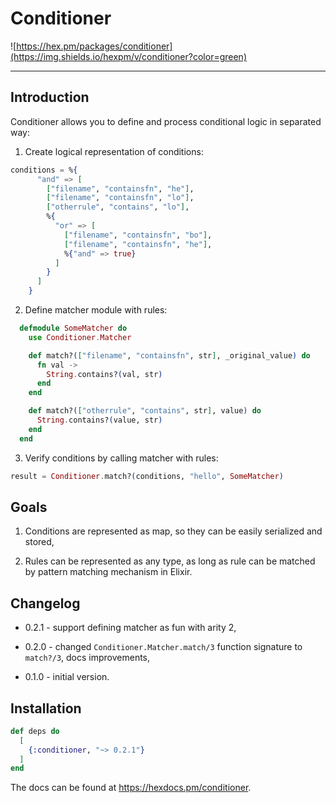 # Conditioner

![https://hex.pm/packages/conditioner](https://img.shields.io/hexpm/v/conditioner?color=green)

---

## Introduction

Conditioner allows you to define and process conditional logic in separated way:

1. Create logical representation of conditions:

```elixir
conditions = %{
      "and" => [
        ["filename", "containsfn", "he"],
        ["filename", "containsfn", "lo"],
        ["otherrule", "contains", "lo"],
        %{
          "or" => [
            ["filename", "containsfn", "bo"],
            ["filename", "containsfn", "he"],
            %{"and" => true}
          ]
        }
      ]
    }

```

2. Define matcher module with rules:

```elixir
  defmodule SomeMatcher do
    use Conditioner.Matcher

    def match?(["filename", "containsfn", str], _original_value) do
      fn val ->
        String.contains?(val, str)
      end
    end

    def match?(["otherrule", "contains", str], value) do
      String.contains?(value, str)
    end
  end
```

3. Verify conditions by calling matcher with rules:

```elixir
result = Conditioner.match?(conditions, "hello", SomeMatcher)
```

## Goals

1. Conditions are represented as map, so they can be easily serialized and stored,

2. Rules can be represented as any type, as long as rule can be matched by pattern matching mechanism in Elixir.

## Changelog

* 0.2.1 - support defining matcher as fun with arity 2,

* 0.2.0 - changed `Conditioner.Matcher.match/3` function signature to `match?/3`, docs improvements,

* 0.1.0 - initial version.


## Installation


```elixir
def deps do
  [
    {:conditioner, "~> 0.2.1"}
  ]
end
```

The docs can be found at <https://hexdocs.pm/conditioner>.

